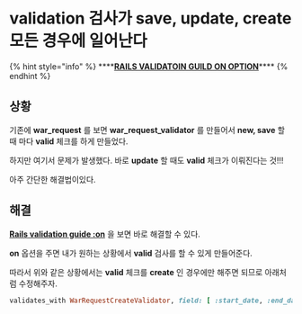 # validation 검사가 save, update, create 모든 경우에 일어난다

{% hint style="info" %}
\*\*\*\*[**RAILS VALIDATOIN GUILD ON OPTION**](https://guides.rubyonrails.org/active_record_validations.html#on)\*\*\*\*
{% endhint %}

## 상황

기존에 **war\_request** 를 보면 **war\_request\_validator** 를 만들어서 **new, save** 할 때 마다 **valid** 체크를 하게 만들었다.

하지만 여기서 문제가 발생했다. 바로 **update** 할 때도 **valid** 체크가 이뤄진다는 것!!!

아주 간단한 해결법이있다.

## 해결

[**Rails validation guide \:on**](https://guides.rubyonrails.org/active_record_validations.html#on) 을 보면 바로 해결할 수 있다.

**on** 옵션을 주면 내가 원하는 상황에서 **valid** 검사를 할 수 있게 만들어준다.

따라서 위와 같은 상황에서는 **valid** 체크를 **create** 인 경우에만 해주면 되므로 아래처럼 수정해주자.

```ruby
validates_with WarRequestCreateValidator, field: [ :start_date, :end_date, :war_time ], on: :create
```

